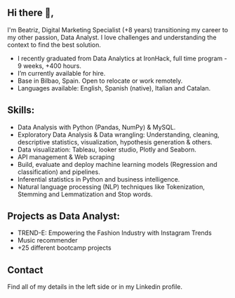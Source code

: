 ## Hi there 👋,

I'm Beatriz, Digital Marketing Specialist (+8 years) transitioning my career to my other passion, Data Analyst. 
I love challenges and understanding the context to find the best solution. 

- I recently graduated from Data Analytics at IronHack, full time program - 9 weeks, +400 hours.
- I’m currently available for hire.
- Base in Bilbao, Spain. Open to relocate or work remotely.
- Languages available: English, Spanish (native), Italian and Catalan.


## Skills:

- Data Analysis with Python (Pandas, NumPy) & MySQL.
- Exploratory Data Analysis & Data wrangling: Understanding, cleaning, descriptive statistics, visualization, hypothesis generation & others.
- Data visualization: Tableau, looker studio, Plotly and Seaborn.
- API management & Web scraping
- Build, evaluate and deploy machine learning models (Regression and classification) and pipelines.
- Inferential statistics in Python and business intelligence.
- Natural language processing (NLP) techniques like Tokenization, Stemming and Lemmatization and Stop words.

## Projects as Data Analyst:

- TREND-E: Empowering the Fashion Industry with Instagram Trends
- Music recommender
- +25 different bootcamp projects

## Contact

Find all of my details in the left side or in my Linkedin profile.
